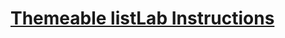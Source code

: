 # [Themeable listLab Instructions](https://github.com/alchemycodelab/alchemy-fsjs-september-2020/tree/main/32_context-api/lab)